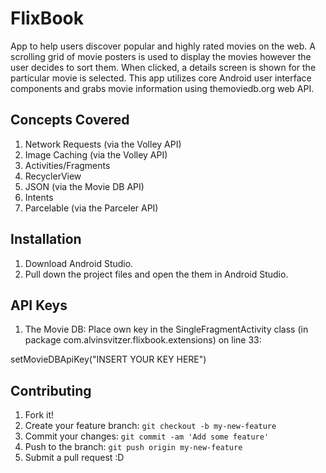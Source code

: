 # FlixBook

App to help users discover popular and highly rated movies on the web. A scrolling grid of movie posters is used to display the movies however the user decides to sort them. When clicked, a details screen is shown for the particular movie is selected. This app utilizes core Android user interface components and grabs movie information using themoviedb.org web API.

## Concepts Covered

1) Network Requests (via the Volley API)
2) Image Caching (via the Volley API)
3) Activities/Fragments
4) RecyclerView
5) JSON (via the Movie DB API)
6) Intents
7) Parcelable (via the Parceler API)

## Installation

1. Download Android Studio.
2. Pull down the project files and open the them in Android Studio.

## API Keys

1. The Movie DB:        Place own key in the SingleFragmentActivity class (in package com.alvinsvitzer.flixbook.extensions) on line 33:

setMovieDBApiKey("INSERT YOUR KEY HERE")

## Contributing

1. Fork it!
2. Create your feature branch: `git checkout -b my-new-feature`
3. Commit your changes: `git commit -am 'Add some feature'`
4. Push to the branch: `git push origin my-new-feature`
5. Submit a pull request :D
